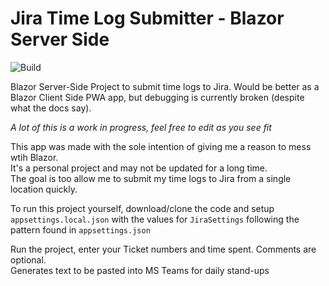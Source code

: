 # Jira Time Log Submitter - Blazor Server Side
![Build](https://github.com/RyanTaite/JiraTimeLogSubmitter-BlazorServerSide/workflows/Build/badge.svg?branch=master)

Blazor Server-Side Project to submit time logs to Jira. Would be better as a Blazor Client Side PWA app, but debugging is currently broken (despite what the docs say).

*A lot of this is a work in progress, feel free to edit as you see fit*

This app was made with the sole intention of giving me a reason to mess wtih Blazor.  
It's a personal project and may not be updated for a long time.  
The goal is too allow me to submit my time logs to Jira from a single location quickly.

To run this project yourself, download/clone the code and setup `appsettings.local.json` with the values for `JiraSettings` following the pattern found in `appsettings.json`

Run the project, enter your Ticket numbers and time spent. Comments are optional.  
Generates text to be pasted into MS Teams for daily stand-ups
